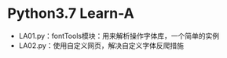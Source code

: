 # Python3.7 Learn-A

<ul>
<li>LA01.py：fontTools模块：用来解析操作字体库，一个简单的实例</li>
<li>LA02.py：使用自定义网页，解决自定义字体反爬措施</li>
</ul>
